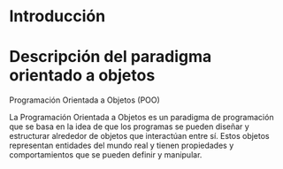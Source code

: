 # **Introducción**


# **Descripción del paradigma orientado a objetos**

Programación Orientada a Objetos (POO)

La Programación Orientada a Objetos es un paradigma de programación que se basa en la idea de que los programas se pueden diseñar y estructurar alrededor de objetos que interactúan entre sí. Estos objetos representan entidades del mundo real y tienen propiedades y comportamientos que se pueden definir y manipular.


